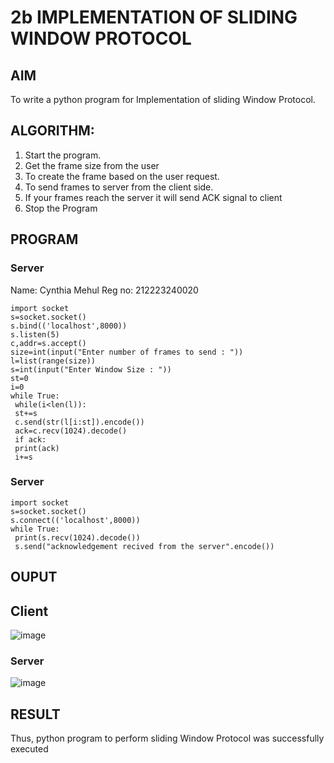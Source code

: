 # 2b IMPLEMENTATION OF SLIDING WINDOW PROTOCOL

## AIM
To write a python program for Implementation of sliding Window Protocol.
## ALGORITHM:
1. Start the program.
2. Get the frame size from the user
3. To create the frame based on the user request.
4. To send frames to server from the client side.
5. If your frames reach the server it will send ACK signal to client
6. Stop the Program
## PROGRAM
### Server
Name: Cynthia Mehul
Reg no: 212223240020
```
import socket
s=socket.socket()
s.bind(('localhost',8000))
s.listen(5)
c,addr=s.accept()
size=int(input("Enter number of frames to send : "))
l=list(range(size))
s=int(input("Enter Window Size : "))
st=0
i=0
while True:
 while(i<len(l)):
 st+=s
 c.send(str(l[i:st]).encode())
 ack=c.recv(1024).decode()
 if ack:
 print(ack)
 i+=s
```
### Server
```
import socket
s=socket.socket()
s.connect(('localhost',8000))
while True: 
 print(s.recv(1024).decode())
 s.send("acknowledgement recived from the server".encode())
```
## OUPUT
## Client
![image](https://github.com/user-attachments/assets/699b4c2c-d543-4c02-9adb-14308147419b)

### Server
![image](https://github.com/user-attachments/assets/ecf2f3e2-087d-4e8d-aeab-5c6eeff02936)


## RESULT
Thus, python program to perform sliding Window Protocol was successfully executed
